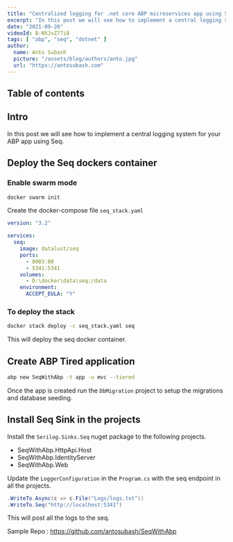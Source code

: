 ```yaml
---
title: "Centralized logging for .net core ABP microservices app using Seq. Part 8"
excerpt: "In this post we will see how to implement a central logging system for your ABP app using Seq."
date: "2021-09-26"
videoId: B-NXJvZ77i8
tags: [ "abp", "seq", "dotnet" ]
author:
  name: Anto Subash
  picture: "/assets/blog/authors/anto.jpg"
  url: "https://antosubash.com"
---
```

## Table of contents

## Intro

In this post we will see how to implement a central logging system for your ABP app using Seq.

## Deploy the Seq dockers container

### Enable swarm mode

```bash
docker swarm init
```

Create the docker-compose file `seq_stack.yaml`

```yaml
version: "3.2"

services:
  seq:
    image: datalust/seq
    ports:
      - 8003:80
      - 5341:5341
    volumes:
      - D:\docker\data\seq:/data
    environment:
      ACCEPT_EULA: "Y"
```

### To deploy the stack

```bash
docker stack deploy -c seq_stack.yaml seq
```

This will deploy the seq docker container.

## Create ABP Tired application

```bash
abp new SeqWithAbp -t app -u mvc --tiered
```

Once the app is created run the `DbMigration` project to setup the migrations and database seeding.

## Install Seq Sink in the projects

Install the `Serilog.Sinks.Seq` nuget package to the following projects.

- SeqWithAbp.HttpApi.Host
- SeqWithAbp.IdentityServer
- SeqWithAbp.Web

Update the `LoggerConfiguration` in the `Program.cs` with the seq endpoint in all the projects.

```cs
.WriteTo.Async(c => c.File("Logs/logs.txt"))
.WriteTo.Seq("http://localhost:5341")
```

This will post all the logs to the seq.

Sample Repo : <https://github.com/antosubash/SeqWithAbp>
